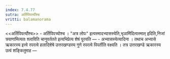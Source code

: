 ```yaml
---
index: 7.4.77
sutra: अर्तिपिपर्त्योश्च
vritti: balamanorama
---
```


<<अर्तिपिपर्त्योश्च>> - अर्तिपिपत्र्योश्च । "अत्र लोपः" इत्यस्मादभ्यासस्येति,भृञामि॑दित्यस्मात् इदिति,निजां त्रयाणा॑मित्यतः श्लाविति चानुवर्ततते इत्यभिप्रेत्य शेषं पूरयति — - अभ्यासस्येत्यादिना । तथाच अभ्यासे ऋकारस्य इत्त्वे रपरत्वे हलादिशेषे उत्तरखण्डस्य गुणे रपरत्वे पिपर्तीति वक्ष्यति । तत्र उत्तरखण्डे ऋकारस्य उत्वं शङ्कितुमाह — 